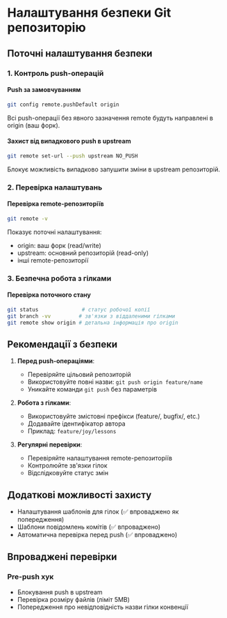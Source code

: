# Налаштування безпеки Git репозиторію

## Поточні налаштування безпеки

### 1. Контроль push-операцій

#### Push за замовчуванням
```bash
git config remote.pushDefault origin
```
Всі push-операції без явного зазначення remote будуть направлені в origin (ваш форк).

#### Захист від випадкового push в upstream
```bash
git remote set-url --push upstream NO_PUSH
```
Блокує можливість випадково запушити зміни в upstream репозиторій.

### 2. Перевірка налаштувань

#### Перевірка remote-репозиторіїв
```bash
git remote -v
```
Показує поточні налаштування:
- origin: ваш форк (read/write)
- upstream: основний репозиторій (read-only)
- інші remote-репозиторії

### 3. Безпечна робота з гілками

#### Перевірка поточного стану
```bash
git status              # статус робочої копії
git branch -vv         # зв'язки з віддаленими гілками
git remote show origin # детальна інформація про origin
```

## Рекомендації з безпеки

1. **Перед push-операціями**:
   - Перевіряйте цільовий репозиторій
   - Використовуйте повні назви: `git push origin feature/name`
   - Уникайте команди `git push` без параметрів

2. **Робота з гілками**:
   - Використовуйте змістовні префікси (feature/, bugfix/, etc.)
   - Додавайте ідентифікатор автора
   - Приклад: `feature/joy/lessons`

3. **Регулярні перевірки**:
   - Перевіряйте налаштування remote-репозиторіїв
   - Контролюйте зв'язки гілок
   - Відслідковуйте статус змін

## Додаткові можливості захисту

- Налаштування шаблонів для гілок (✅ впроваджено як попередження)
- Шаблони повідомлень комітів (✅ впроваджено)
- Автоматична перевірка перед push (✅ впроваджено)

## Впроваджені перевірки

### Pre-push хук
- Блокування push в upstream
- Перевірка розміру файлів (ліміт 5MB)
- Попередження про невідповідність назви гілки конвенції
